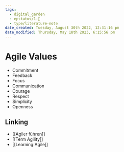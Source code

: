 ```yaml
---
tags:
  - digital_garden
  - epstatus/1-🌱
  - type/literature-note
date_created: Tuesday, August 30th 2022, 12:31:16 pm
date_modified: Thursday, May 18th 2023, 6:15:56 pm
---
```

# Agile Values
+ Commitment
+ Feedback
+ Focus
+ Communication
+ Courage
+ Respect
+ Simplicity
+ Openness

## Linking
+ [[Agiler führen]]
+ [[Term Agility]]
+ [[Learning Agile]]
